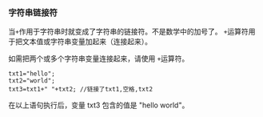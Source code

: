 ### 字符串链接符
当`+`作用于字符串时就变成了字符串的链接符。不是数学中的加号了。
`+`运算符用于把文本值或字符串变量加起来（连接起来）。

如需把两个或多个字符串变量连接起来，请使用 `+`运算符。
```
txt1="hello";
txt2="world";
txt3=txt1+" "+txt2; //链接了txt1,空格,txt2
```
在以上语句执行后，变量 txt3 包含的值是 "hello world"。

